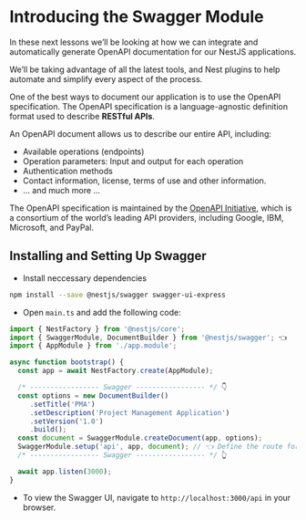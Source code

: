 # Introducing the Swagger Module

In these next lessons we’ll be looking at how we can integrate and automatically generate OpenAPI documentation for our NestJS applications.

We’ll be taking advantage of all the latest tools, and Nest plugins to help automate and simplify every aspect of the process.

One of the best ways to document our application is to use the OpenAPI specification. The OpenAPI specification is a language-agnostic definition format used to describe **RESTful APIs**.

An OpenAPI document allows us to describe our entire API, including:

- Available operations (endpoints)
- Operation parameters: Input and output for each operation
- Authentication methods
- Contact information, license, terms of use and other information.
- … and much more ...

The OpenAPI specification is maintained by the [OpenAPI Initiative](https://www.openapis.org/), which is a consortium of the world’s leading API providers, including Google, IBM, Microsoft, and PayPal.

## Installing and Setting Up Swagger

- Install neccessary dependencies

```bash
npm install --save @nestjs/swagger swagger-ui-express
```

- Open `main.ts` and add the following code:

```typescript
import { NestFactory } from '@nestjs/core';
import { SwaggerModule, DocumentBuilder } from '@nestjs/swagger'; 👈
import { AppModule } from './app.module';

async function bootstrap() {
  const app = await NestFactory.create(AppModule);

  /* ----------------- Swagger ----------------- */ 👇
  const options = new DocumentBuilder()
     .setTitle('PMA')
     .setDescription('Project Management Application')
     .setVersion('1.0')
     .build();
  const document = SwaggerModule.createDocument(app, options);
  SwaggerModule.setup('api', app, document); // 👈 Define the route for the Swagger UI
  /* ----------------- Swagger ----------------- */ 👆

  await app.listen(3000);
}
```

- To view the Swagger UI, navigate to `http://localhost:3000/api` in your browser.

